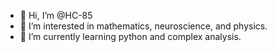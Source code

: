 - 👋 Hi, I’m @HC-85
- 👀 I’m interested in mathematics, neuroscience, and physics.
- 🌱 I’m currently learning python and complex analysis.

<!---
HC-85/HC-85 is a ✨ special ✨ repository because its `README.md` (this file) appears on your GitHub profile.
You can click the Preview link to take a look at your changes.
--->
